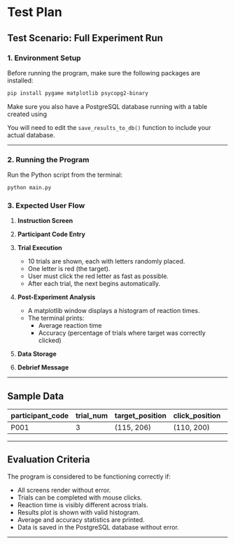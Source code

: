 # Test Plan

## Test Scenario: Full Experiment Run

### 1. Environment Setup

Before running the program, make sure the following packages are installed:

```bash
pip install pygame matplotlib psycopg2-binary
```

Make sure you also have a PostgreSQL database running with a table created using

You will need to edit the `save_results_to_db()` function to include your actual database.

---

### 2. Running the Program

Run the Python script from the terminal:

```bash
python main.py
```

### 3. Expected User Flow

1. **Instruction Screen**  

2. **Participant Code Entry**  

3. **Trial Execution**  
   - 10 trials are shown, each with letters randomly placed.
   - One letter is red (the target).
   - User must click the red letter as fast as possible.
   - After each trial, the next begins automatically.

4. **Post-Experiment Analysis**  
   - A matplotlib window displays a histogram of reaction times.
   - The terminal prints:
     - Average reaction time
     - Accuracy (percentage of trials where target was correctly clicked)

5. **Data Storage**  

6. **Debrief Message**  
---

## Sample Data

| participant_code | trial_num | target_position | click_position | correct | reaction_time |
|------------------|-----------|------------------|-----------------|---------|----------------|
| P001             | 3         | (115, 206)       | (110, 200)       | true    | 1.28           |

---

## Evaluation Criteria

The program is considered to be functioning correctly if:

- All screens render without error.
- Trials can be completed with mouse clicks.
- Reaction time is visibly different across trials.
- Results plot is shown with valid histogram.
- Average and accuracy statistics are printed.
- Data is saved in the PostgreSQL database without error.

---
